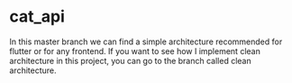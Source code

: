 # cat_api

In this master branch we can find a simple architecture recommended for flutter or for any frontend.
If you want to see how I implement clean architecture in this project, you can go to the branch called clean architecture.
